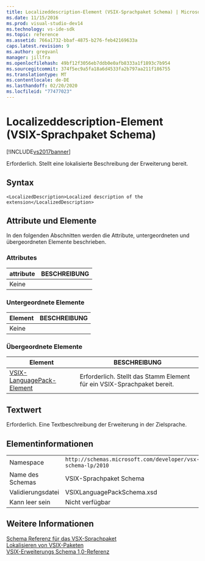 ```yaml
---
title: Localizeddescription-Element (VSIX-Sprachpaket Schema) | Microsoft-Dokumentation
ms.date: 11/15/2016
ms.prod: visual-studio-dev14
ms.technology: vs-ide-sdk
ms.topic: reference
ms.assetid: 766a1732-bbaf-4875-b276-feb42169633a
caps.latest.revision: 9
ms.author: gregvanl
manager: jillfra
ms.openlocfilehash: 49bf12f3056eb7ddb0e0afb8333a1f1893c7b954
ms.sourcegitcommit: 374f5ec9a5fa18a6d4533fa2b797aa211f186755
ms.translationtype: MT
ms.contentlocale: de-DE
ms.lasthandoff: 02/20/2020
ms.locfileid: "77477023"
---
```

# <a name="localizeddescription-element-vsix-language-pack-schema"></a>Localizeddescription-Element (VSIX-Sprachpaket Schema)
[!INCLUDE[vs2017banner](../includes/vs2017banner.md)]

Erforderlich. Stellt eine lokalisierte Beschreibung der Erweiterung bereit.  
  
## <a name="syntax"></a>Syntax  
  
```  
<LocalizedDescription>Localized description of the extension</LocalizedDescription>  
```  
  
## <a name="attributes-and-elements"></a>Attribute und Elemente  
 In den folgenden Abschnitten werden die Attribute, untergeordneten und übergeordneten Elemente beschrieben.  
  
### <a name="attributes"></a>Attributes  
  
|attribute|BESCHREIBUNG|  
|---------------|-----------------|  
|Keine||  
  
### <a name="child-elements"></a>Untergeordnete Elemente  
  
|Element|BESCHREIBUNG|  
|-------------|-----------------|  
|Keine||  
  
### <a name="parent-elements"></a>Übergeordnete Elemente  
  
|Element|BESCHREIBUNG|  
|-------------|-----------------|  
|[VSIX-LanguagePack-Element](../extensibility/vsixlanguagepack-element-vsix-language-pack-schema.md)|Erforderlich. Stellt das Stamm Element für ein VSIX-Sprachpaket bereit.|  
  
## <a name="text-value"></a>Textwert  
 Erforderlich. Eine Textbeschreibung der Erweiterung in der Zielsprache.  
  
## <a name="element-information"></a>Elementinformationen  
  
|                 |                                                           |
|-----------------|-----------------------------------------------------------|
|    Namespace    | `http://schemas.microsoft.com/developer/vsx-schema-lp/2010` |
|   Name des Schemas   |                 VSIX-Sprachpaket Schema                 |
| Validierungsdatei |                VSIXLanguagePackSchema.xsd                 |
|  Kann leer sein   |                      Nicht verfügbar                       |
  
## <a name="see-also"></a>Weitere Informationen  
 [Schema Referenz für das VSX-Sprachpaket](../extensibility/vsx-language-pack-schema-reference.md)   
 [Lokalisieren von VSIX-Paketen](../extensibility/localizing-vsix-packages.md)   
 [VSIX-Erweiterungs Schema 1,0-Referenz](/previous-versions/dd393700(v=vs.110))
